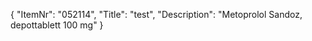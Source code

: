{
  "ItemNr": "052114",
  "Title": "test",
  "Description": "Metoprolol Sandoz, depottablett 100 mg"
}